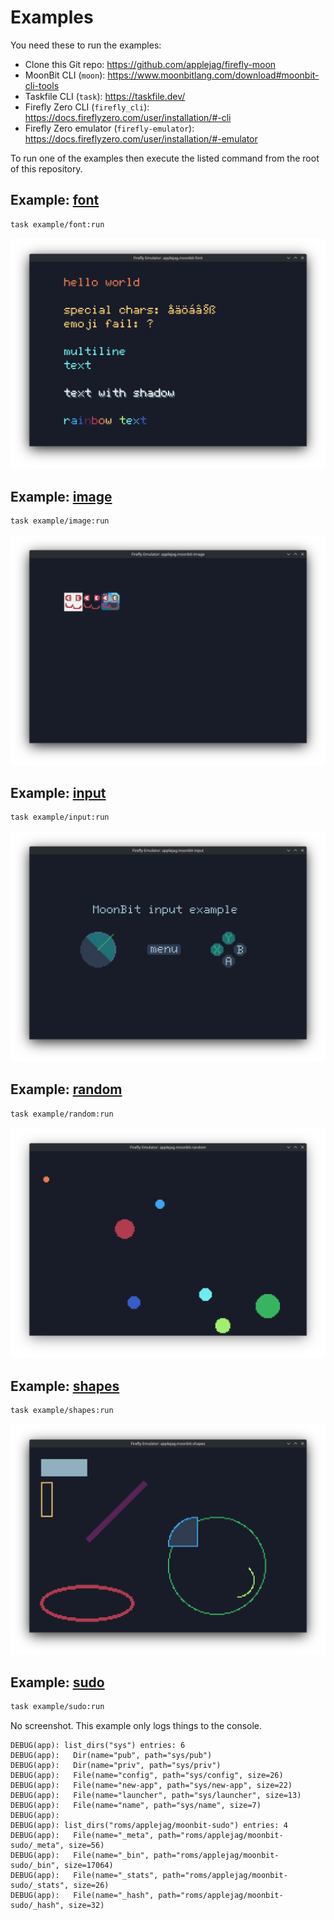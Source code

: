 <!--
SPDX-FileCopyrightText: 2025 Kalle Fagerberg

SPDX-License-Identifier: CC0-1.0
-->

# Examples

You need these to run the examples:

- Clone this Git repo: <https://github.com/applejag/firefly-moon>
- MoonBit CLI (`moon`): <https://www.moonbitlang.com/download#moonbit-cli-tools>
- Taskfile CLI (`task`): <https://taskfile.dev/>
- Firefly Zero CLI (`firefly_cli`): <https://docs.fireflyzero.com/user/installation/#-cli>
- Firefly Zero emulator (`firefly-emulator`): <https://docs.fireflyzero.com/user/installation/#-emulator>

To run one of the examples then execute the listed command from the root of
this repository.

## Example: [font](./font)

```bash
task example/font:run
```

[![font screenshot](./font/screenshot.png)](./font)

## Example: [image](./image)

```bash
task example/image:run
```

[![image screenshot](./image/screenshot.png)](./image)

## Example: [input](./input)

```bash
task example/input:run
```

[![input screenshot](./input/screenshot.png)](./input)

## Example: [random](./random)

```bash
task example/random:run
```

[![random screenshot](./random/screenshot.png)](./random)

## Example: [shapes](./shapes)

```bash
task example/shapes:run
```

[![shapes screenshot](./shapes/screenshot.png)](./shapes)

## Example: [sudo](./sudo)

```bash
task example/sudo:run
```

No screenshot. This example only logs things to the console.

```console
DEBUG(app): list_dirs("sys") entries: 6
DEBUG(app):   Dir(name="pub", path="sys/pub")
DEBUG(app):   Dir(name="priv", path="sys/priv")
DEBUG(app):   File(name="config", path="sys/config", size=26)
DEBUG(app):   File(name="new-app", path="sys/new-app", size=22)
DEBUG(app):   File(name="launcher", path="sys/launcher", size=13)
DEBUG(app):   File(name="name", path="sys/name", size=7)
DEBUG(app):
DEBUG(app): list_dirs("roms/applejag/moonbit-sudo") entries: 4
DEBUG(app):   File(name="_meta", path="roms/applejag/moonbit-sudo/_meta", size=56)
DEBUG(app):   File(name="_bin", path="roms/applejag/moonbit-sudo/_bin", size=17064)
DEBUG(app):   File(name="_stats", path="roms/applejag/moonbit-sudo/_stats", size=26)
DEBUG(app):   File(name="_hash", path="roms/applejag/moonbit-sudo/_hash", size=32)
```
